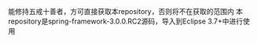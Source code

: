 能修持五戒十善者，方可直接获取本repository，否则将不在获取的范围内
本repository是spring-framework-3.0.0.RC2源码，导入到Eclipse 3.7+中进行使用

